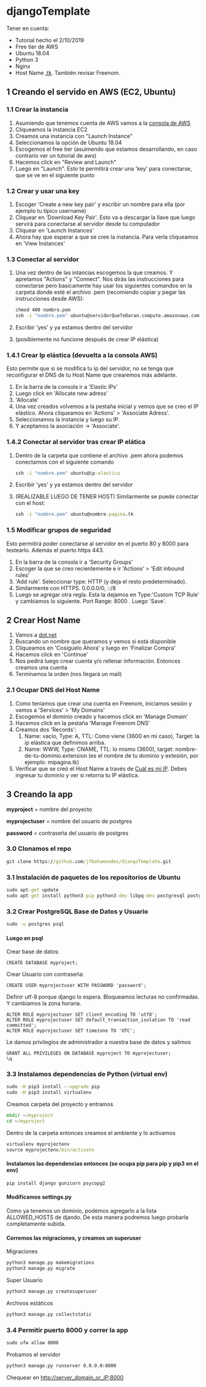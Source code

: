 # djangoTemplate

Tener en cuenta:

- Tutorial hecho el 2/10/2019
- Free tier de AWS
- Ubuntu 18.04
- Python 3
- Nginx
- Host Name [.tk](http://www.dot.tk). También revisar Freenom.

## 1 Creando el servido en AWS (EC2, Ubuntu)

### 1.1 Crear la instancia

1. Asumiendo que tenemos cuenta de AWS vamos a la [consola de AWS](https://console.aws.amazon.com/?nc2=h_m_mc)
2. Cliqueamos la instancia EC2
3. Creamos una instancia con "Launch Instance"
4. Seleccionamos la opción de Ubuntu 18.04
5. Escogemos el free tier (asuimendo que estamos desarrollando, en caso contrario ver un tutorial de aws)
6. Hacemos click en "Review and Launch"
7. Luego en "Launch". Esto te permitirá crear una 'key' para conectarse, que se ve en el siguiente punto

### 1.2 Crear y usar una key

1. Escoger 'Create a new key pair' y escribir un nombre para ella (por ejemplo tu típico username)
2. Cliquear en 'Download Key Pair'. Esto va a descargar la llave que luego servirá para conectarse al servidor desde tu computador
3. Cliquear en 'Launch Instances'
4. Ahora hay que esperar a que se cree la instancia. Para verla cliqueamos en 'View Instances'

### 1.3 Conectar al servidor

1. Una vez dentro de las intancias escogemos la que creamos. Y apretamos "Actions" y "Connect". Nos dirás las instrucciones para conectarse pero basicamente hay usar los siguientes comandos en la carpeta donde esté el archivo .pem (recomiendo copiar y pegar las instrucciones desde AWS):

    ```cmd
    chmod 400 nombre.pem
    ssh -i "nombre.pem" ubuntu@servidorQueTeDaran.compute.amazonaws.com
    ```

2. Escribir 'yes' y ya estamos dentro del servidor
3. (posiblemente no funcione después de crear IP elástica)

### 1.4.1 Crear Ip elástica (devuelta a la consola AWS)

Esto permite que si se modifica tu ip del servidor, no se tenga que reconfigurar el DNS de tu Host Name que crearemos más adelante.

1. En la barra de la consola ir a 'Elastic IPs'
2. Luego click en 'Allocate new adress'
3. 'Allocate'
4. Una vez creados volvemos a la pestaña inicial y vemos que se creo el IP elástico. Ahora cliqueamos en 'Actions' > 'Associate Adress'.
5. Seleccionamos la instancia y luego su IP.
6. Y aceptamos la asociación -> 'Associate'.

### 1.4.2 Conectar al servidor tras crear IP elática

1. Dentro de la carpeta que contiene el archivo .pem ahora podemos conectarnos con el siguiente comando

    ```cmd
    ssh -i "nombre.pem" ubuntu@ip-elastica
    ```

2. Escribir 'yes' y ya estamos dentro del servidor

3. (REALIZABLE LUEGO DE TENER HOST) Similarmente se puede conectar con el host:

    ```cmd
    ssh -i "nombre.pem" ubuntu@nombre-pagina.tk
    ```

### 1.5 Modificar grupos de seguridad

Esto permitirá poder conectarse al servidor en el puerto 80 y 8000 para testearlo. Además el puerto https 443.

1. En la barra de la consola ir a 'Security Groups'
2. Escoger la que se creo recientemente  e ir 'Actions' > 'Edit inbound rules'
3. 'Add rule'. Seleccionar type: HTTP (y deja el resto predeterminado).
4. Similarmente con HTTPS. 0.0.0.0/0, ::/8
5. Luego se agregar otra regla. Esta la dejamos en Type:'Custom TCP Rule' y cambiamos lo siguiente. Port Range: 8000 . Luego 'Save'.

## 2 Crear Host Name

1. Vamos a [dot.net](http://www.dot.tk)
2. Buscando un nombre que queramos y vemos si está disponible
3. Cliqueamos en 'Cosíguelo Ahora' y luego en 'Finalizar Compra'
4. Hacemos click en 'Continue'
5. Nos pedirá luego crear cuenta y/o rellenar información. Entonces  creamos una cuenta
6. Terminamos la orden (nos llegará un mail)

### 2.1 Ocupar DNS del Host Name

1. Como teníamos que crear una cuenta en Freenom, iniciamos sesión y vamos a 'Services' > 'My Domains'
2. Escogemos el dominio creado y hacemos click en 'Manage Domain'
3. Hacemos click en la pestaña 'Manage Freenom DNS'
4. Creamos dos 'Records':
    1. Name: vacío,  Type: A, TTL: Como viene (3600 en mi caso), Target: la ip elástica que definimos arriba.
    2. Name: WWW, Type: CNAME, TTL: lo mismo (3600), target: nombre-de-tu-dominio.extension (es el nombre de tu dominio y extesión, por ejemplo: mipagina.tk)
5. Verificar que se creó el Host Name a través de [Cuál es mi IP](https://whatismyipaddress.com/hostname-ip). Debes ingresar tu dominio y ver si retorna tu IP elástica.

## 3 Creando la app

**myproject** = nombre del proyecto

**myprojectuser** = nombre del usuario de postgres

**password** = contraseña del usuario de postgres

### 3.0 Clonamos el repo

```cmd
git clone https://github.com/jfbahamondes/djangoTemplate.git
```

### 3.1 Instalación de paquetes de los repositorios de Ubuntu

```cmd
sudo apt-get update
sudo apt-get install python3-pip python3-dev libpq-dev postgresql postgresql-contrib nginx
```

### 3.2 Crear PostgreSQL Base de Datos y Usuario

```cmd
sudo -u postgres psql
```

#### Luego en psql

Crear base de datos:

```psql
CREATE DATABASE myproject;
```

Crear Usuario con contraseña:

```psql
CREATE USER myprojectuser WITH PASSWORD 'password';
```

Definir utf-8 porque django lo espera. Bloqueamos lecturas no confirmadas. Y cambiamos la zona horaria.

```psql
ALTER ROLE myprojectuser SET client_encoding TO 'utf8';
ALTER ROLE myprojectuser SET default_transaction_isolation TO 'read committed';
ALTER ROLE myprojectuser SET timezone TO 'UTC';
```

Le damos privilegios de administrador a nuestra base de datos y salimos

```psql
GRANT ALL PRIVILEGES ON DATABASE myproject TO myprojectuser;
\q
```

### 3.3 Instalamos dependencias de Python (virtual env)

```cmd
sudo -H pip3 install --upgrade pip
sudo -H pip3 install virtualenv
```

Creamos carpeta del proyecto y entramos

```cmd
mkdir ~/myproject
cd ~/myproject
```

Dentro de la carpeta entonces creamos el ambiente y lo activamos

```cmd
virtualenv myprojectenv
source myprojectenv/bin/activate
```

#### Instalamos las dependencias entonces (se ocupa pip para pip y pip3 en el env)

```cmd
pip install django gunicorn psycopg2
```

#### Modificamos settings.py

Como ya tenemos un dominio, podemos agregarlo a la lista ALLOWED_HOSTS de djando. De esta manera podremos luego probarla completamente subida.

#### Corremos las migraciones, y creamos un superuser

Migraciones

```cmd
python3 manage.py makemigrations
python3 manage.py migrate
```

Super Usuario

```cmd
python3 manage.py createsuperuser
```

Archivos estáticos

```cmd
python3 manage.py collectstatic
```

### 3.4 Permitir puerto 8000 y correr la app

```cmd
sudo ufw allow 8000
```

Probamos el servidor

```cmd
python3 manage.py runserver 0.0.0.0:8000
```

Chequear en [http://server_domain_or_IP:8000](http://localhost:8000)
